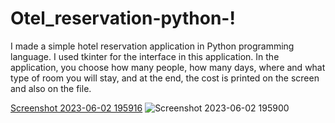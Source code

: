 # Otel_reservation-python-!

I made a simple hotel reservation application in Python programming language. I used
tkinter for the interface in this application. In the application, you choose how many
people, how many days, where and what type of room you will stay, and at the end, the
cost is printed on the screen and also on the file.


[Screenshot 2023-06-02 195916](https://github.com/FaridBy/Otel_reservation-python-/assets/105610848/75b38924-e5d8-4b2c-90ad-404eb7000087)
![Screenshot 2023-06-02 195900](https://github.com/FaridBy/Otel_reservation-python-/assets/105610848/1a398579-a89d-4c99-abd1-7fcbc2633778)
